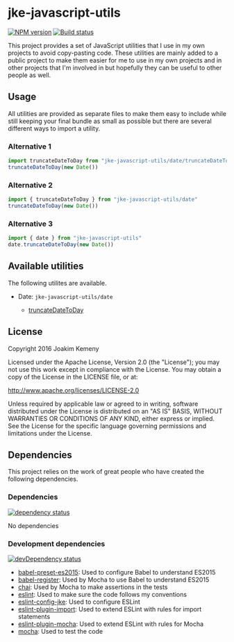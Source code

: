 # jke-javascript-utils 
[![NPM version](https://img.shields.io/npm/v/jke-javascript-utils.svg)](https://www.npmjs.com/package/jke-javascript-utils) [![Build status](https://img.shields.io/travis/joakimkemeny/jke-javascript-utils/master.svg)](https://travis-ci.org/joakimkemeny/jke-javascript-utils)

This project provides a set of JavaScript utilities that I use in my own projects to avoid copy-pasting code. These utilities are mainly added to a public project to make them easier for me to use in my own projects and in other projects that I'm involved in but hopefully they can be useful to other people as well.

## Usage

All utilities are provided as separate files to make them easy to include while still keeping your final bundle as small as possible but there are several different ways to import a utility. 

### Alternative 1
``` javascript
import truncateDateToDay from "jke-javascript-utils/date/truncateDateToDay"
truncateDateToDay(new Date())
```

### Alternative 2
``` javascript
import { truncateDateToDay } from "jke-javascript-utils/date"
truncateDateToDay(new Date())
```

### Alternative 3
``` javascript
import { date } from "jke-javascript-utils"
date.truncateDateToDay(new Date())
```

## Available utilities

The following utilites are available.

- Date: `jke-javascript-utils/date`

	- [truncateDateToDay](src/date/truncateDateToDay.md)

## License
Copyright 2016 Joakim Kemeny

Licensed under the Apache License, Version 2.0 (the "License"); you may not use this work except in compliance with the License. You may obtain a copy of the License in the LICENSE file, or at:

<http://www.apache.org/licenses/LICENSE-2.0>

Unless required by applicable law or agreed to in writing, software distributed under the License is distributed on an "AS IS" BASIS, WITHOUT WARRANTIES OR CONDITIONS OF ANY KIND, either express or implied. See the License for the specific language governing permissions and limitations under the License.

## Dependencies
This project relies on the work of great people who have created the following dependencies.

### Dependencies
[![dependency status](https://img.shields.io/david/joakimkemeny/react-components-jke/master.svg)](https://david-dm.org/joakimkemeny/react-components-jke/master#info=dependencies)

No dependencies

### Development dependencies
[![devDependency status](https://img.shields.io/david/dev/joakimkemeny/react-components-jke/master.svg)](https://david-dm.org/joakimkemeny/react-components-jke/master#info=devDependencies)

- [babel-preset-es2015](https://www.npmjs.com/package/babel-preset-es2015): Used to configure Babel to understand ES2015
- [babel-register](https://www.npmjs.com/package/babel-register): Used by Mocha to use Babel to understand ES2015
- [chai](https://www.npmjs.com/package/chai): Used by Mocha to make assertions in the tests
- [eslint](https://www.npmjs.com/package/eslint): Used to make sure the code follows my conventions
- [eslint-config-jke](https://www.npmjs.com/package/eslint-config-jke): Used to configure ESLint
- [eslint-plugin-import](https://www.npmjs.com/package/eslint-plugin-import): Used to extend ESLint with rules for import statements
- [eslint-plugin-mocha](https://www.npmjs.com/package/eslint-plugin-mocha): Used to extend ESLint with rules for Mocha
- [mocha](https://www.npmjs.com/package/mocha): Used to test the code
